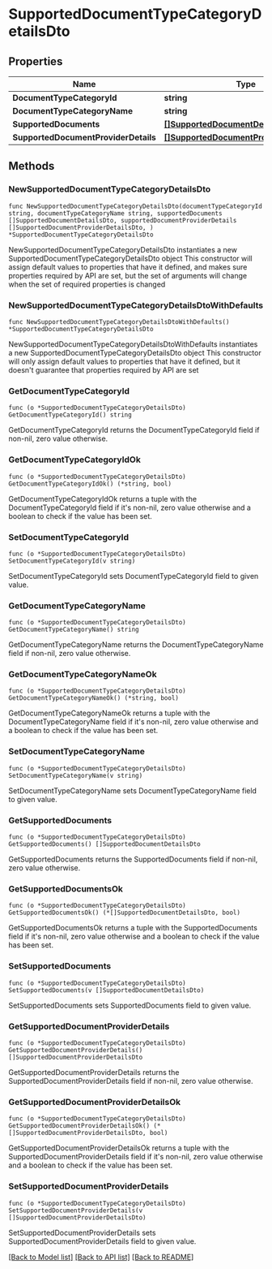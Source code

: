 # SupportedDocumentTypeCategoryDetailsDto

## Properties

Name | Type | Description | Notes
------------ | ------------- | ------------- | -------------
**DocumentTypeCategoryId** | **string** |  | 
**DocumentTypeCategoryName** | **string** |  | 
**SupportedDocuments** | [**[]SupportedDocumentDetailsDto**](SupportedDocumentDetailsDto.md) |  | 
**SupportedDocumentProviderDetails** | [**[]SupportedDocumentProviderDetailsDto**](SupportedDocumentProviderDetailsDto.md) |  | 

## Methods

### NewSupportedDocumentTypeCategoryDetailsDto

`func NewSupportedDocumentTypeCategoryDetailsDto(documentTypeCategoryId string, documentTypeCategoryName string, supportedDocuments []SupportedDocumentDetailsDto, supportedDocumentProviderDetails []SupportedDocumentProviderDetailsDto, ) *SupportedDocumentTypeCategoryDetailsDto`

NewSupportedDocumentTypeCategoryDetailsDto instantiates a new SupportedDocumentTypeCategoryDetailsDto object
This constructor will assign default values to properties that have it defined,
and makes sure properties required by API are set, but the set of arguments
will change when the set of required properties is changed

### NewSupportedDocumentTypeCategoryDetailsDtoWithDefaults

`func NewSupportedDocumentTypeCategoryDetailsDtoWithDefaults() *SupportedDocumentTypeCategoryDetailsDto`

NewSupportedDocumentTypeCategoryDetailsDtoWithDefaults instantiates a new SupportedDocumentTypeCategoryDetailsDto object
This constructor will only assign default values to properties that have it defined,
but it doesn't guarantee that properties required by API are set

### GetDocumentTypeCategoryId

`func (o *SupportedDocumentTypeCategoryDetailsDto) GetDocumentTypeCategoryId() string`

GetDocumentTypeCategoryId returns the DocumentTypeCategoryId field if non-nil, zero value otherwise.

### GetDocumentTypeCategoryIdOk

`func (o *SupportedDocumentTypeCategoryDetailsDto) GetDocumentTypeCategoryIdOk() (*string, bool)`

GetDocumentTypeCategoryIdOk returns a tuple with the DocumentTypeCategoryId field if it's non-nil, zero value otherwise
and a boolean to check if the value has been set.

### SetDocumentTypeCategoryId

`func (o *SupportedDocumentTypeCategoryDetailsDto) SetDocumentTypeCategoryId(v string)`

SetDocumentTypeCategoryId sets DocumentTypeCategoryId field to given value.


### GetDocumentTypeCategoryName

`func (o *SupportedDocumentTypeCategoryDetailsDto) GetDocumentTypeCategoryName() string`

GetDocumentTypeCategoryName returns the DocumentTypeCategoryName field if non-nil, zero value otherwise.

### GetDocumentTypeCategoryNameOk

`func (o *SupportedDocumentTypeCategoryDetailsDto) GetDocumentTypeCategoryNameOk() (*string, bool)`

GetDocumentTypeCategoryNameOk returns a tuple with the DocumentTypeCategoryName field if it's non-nil, zero value otherwise
and a boolean to check if the value has been set.

### SetDocumentTypeCategoryName

`func (o *SupportedDocumentTypeCategoryDetailsDto) SetDocumentTypeCategoryName(v string)`

SetDocumentTypeCategoryName sets DocumentTypeCategoryName field to given value.


### GetSupportedDocuments

`func (o *SupportedDocumentTypeCategoryDetailsDto) GetSupportedDocuments() []SupportedDocumentDetailsDto`

GetSupportedDocuments returns the SupportedDocuments field if non-nil, zero value otherwise.

### GetSupportedDocumentsOk

`func (o *SupportedDocumentTypeCategoryDetailsDto) GetSupportedDocumentsOk() (*[]SupportedDocumentDetailsDto, bool)`

GetSupportedDocumentsOk returns a tuple with the SupportedDocuments field if it's non-nil, zero value otherwise
and a boolean to check if the value has been set.

### SetSupportedDocuments

`func (o *SupportedDocumentTypeCategoryDetailsDto) SetSupportedDocuments(v []SupportedDocumentDetailsDto)`

SetSupportedDocuments sets SupportedDocuments field to given value.


### GetSupportedDocumentProviderDetails

`func (o *SupportedDocumentTypeCategoryDetailsDto) GetSupportedDocumentProviderDetails() []SupportedDocumentProviderDetailsDto`

GetSupportedDocumentProviderDetails returns the SupportedDocumentProviderDetails field if non-nil, zero value otherwise.

### GetSupportedDocumentProviderDetailsOk

`func (o *SupportedDocumentTypeCategoryDetailsDto) GetSupportedDocumentProviderDetailsOk() (*[]SupportedDocumentProviderDetailsDto, bool)`

GetSupportedDocumentProviderDetailsOk returns a tuple with the SupportedDocumentProviderDetails field if it's non-nil, zero value otherwise
and a boolean to check if the value has been set.

### SetSupportedDocumentProviderDetails

`func (o *SupportedDocumentTypeCategoryDetailsDto) SetSupportedDocumentProviderDetails(v []SupportedDocumentProviderDetailsDto)`

SetSupportedDocumentProviderDetails sets SupportedDocumentProviderDetails field to given value.



[[Back to Model list]](../README.md#documentation-for-models) [[Back to API list]](../README.md#documentation-for-api-endpoints) [[Back to README]](../README.md)


